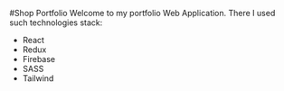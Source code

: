 #Shop Portfolio
Welcome to my portfolio Web Application. There I used such technologies stack:
- React
- Redux
- Firebase
- SASS
- Tailwind
